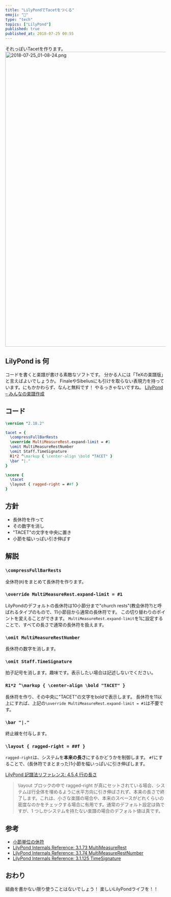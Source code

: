 ```yaml
---
title: "LilyPondでTacetをつくる"
emoji: "🎼"
type: "tech"
topics: ["LilyPond"]
published: true
published_at: 2018-07-25 00:55
---
```

  
それっぽいTacetを作ります。
<img width="925" alt="2018-07-25_01-08-24.png" src="https://qiita-image-store.s3.amazonaws.com/0/260566/a8329a82-f1ad-803d-e9e3-ed8ce5818f7e.png">


## LilyPond is 何
コードを書くと楽譜が書ける素敵なソフトです。
分かる人には「TeXの楽譜版」と言えばよいでしょうか。
FinaleやSibeliusにも引けを取らない表現力を持っています。にもかかわらず、なんと無料です！
やるっきゃないですね。
[LilyPond – みんなの楽譜作成](http://lilypond.org/website/index.ja.html)

## コード
```ly:tacet.ly
\version "2.18.2"

tacet = {
  \compressFullBarRests 
  \override MultiMeasureRest.expand-limit = #1 
  \omit MultiMeasureRestNumber
  \omit Staff.TimeSignature
  R1*2 ^\markup { \center-align \bold "TACET" }
  \bar "|."
}

\score {
  \tacet
  \layout { ragged-right = ##f }
}
```

## 方針
- 長休符を作って
- その数字を消し
- "TACET"の文字を中央に置き
- 小節を幅いっぱい引き伸ばす

## 解説

### `\compressFullBarRests`
全休符(`R`)をまとめて長休符を作ります。

### `\override MultiMeasureRest.expand-limit = #1`
LilyPondのデフォルトの長休符は10小節分まで"church rests"(教会休符?)と呼ばれるタイプのもので、11小節目から通常の長休符です。
この切り替わりのポイントを変えることができます。
`MultiMeasureRest.expand-limit`を1に設定することで、すべての長さで通常の長休符を扱えます。

### `\omit MultiMeasureRestNumber`
長休符の数字を消します。

### `\omit Staff.TimeSignature`
拍子記号を消します。趣味です。表示したい場合は記述しないでください。

### `R1*2 ^\markup { \center-align \bold "TACET" }`
長休符を作り、その中央に"TACET"の文字をboldで表示します。
長休符を11以上にすれば、上記の`\override MultiMeasureRest.expand-limit = #1`は不要です。

### `\bar "|."`
終止線を付与します。

### `\layout { ragged-right = ##f }`
`ragged-right`は、システムを**本来の長さ**にするかどうかを制御します。
`#f`にすることで、(長休符でまとまった)1小節を幅いっぱいに引き伸ばします。

[LilyPond 記譜法リファレンス: 4.5.4 行の長さ](http://lilypond.org/doc/v2.18/Documentation/notation/line-length)
> \layout ブロックの中で ragged-right が真にセットされている場合、システムは行全体を埋めるように水平方向に引き伸ばされず、本来の長さで終了します。これは、小さな楽譜の場合や、本来のスペースがどれくらいの密度なのかをチェックする場合に有用です。通常のデフォルト設定は偽ですが、1 つしかシステムを持たない楽譜の場合のデフォルト値は真です。

## 参考
- [小節単位の休符](http://lilypond.org/doc/v2.18/Documentation/notation/writing-rests.ja.html#full-measure-rests)
- [LilyPond Internals Reference: 3.1.73 MultiMeasureRest](http://lilypond.org/doc/v2.18/Documentation/internals/multimeasurerest)
- [LilyPond Internals Reference: 3.1.74 MultiMeasureRestNumber](http://lilypond.org/doc/v2.18/Documentation/internals/multimeasurerestnumber)
- [LilyPond Internals Reference: 3.1.125 TimeSignature](http://lilypond.org/doc/v2.18/Documentation/internals/timesignature)

## おわり
組曲を書かない限り使うことはないでしょう！
楽しいLilyPondライフを！！
